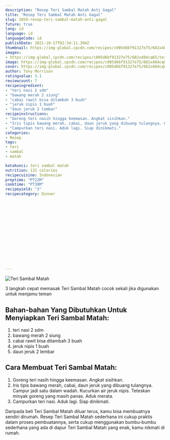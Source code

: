 ```yaml
---
description: "Resep Teri Sambal Matah Anti Gagal"
title: "Resep Teri Sambal Matah Anti Gagal"
slug: 1059-resep-teri-sambal-matah-anti-gagal
future: true
lang: id
language: id
languageCode: id
publishDate: 2021-10-17T02:34:11.394Z 
thumbnail: https://img-global.cpcdn.com/recipes/c005d6bf91327e75/682x484cq65/teri-sambal-matah-foto-resep-utama.png
images:
- https://img-global.cpcdn.com/recipes/c005d6bf91327e75/682x484cq65/teri-sambal-matah-foto-resep-utama.png
image: https://img-global.cpcdn.com/recipes/c005d6bf91327e75/682x484cq65/teri-sambal-matah-foto-resep-utama.png
cover: https://img-global.cpcdn.com/recipes/c005d6bf91327e75/682x484cq65/teri-sambal-matah-foto-resep-utama.png
author: Tony Morrison
ratingvalue: 3.1
reviewcount: 7
recipeingredient:
- "teri nasi 2 sdm"
- "bawang merah 2 siung"
- "cabai rawit bisa ditambah 3 buah"
- "jeruk nipis 1 buah"
- "daun jeruk 2 lembar"
recipeinstructions:
- "Goreng teri nasih hingga keemasan. Angkat sisihkan."
- "Iris tipis bawang merah, cabai, daun jeruk yang dibuang tulangnya. Campur jadi satu dalam wadah. Kucurkan air jeruk nipis. Teteskan minyak goreng yang masih panas. Aduk merata."
- "Campurkan teri nasi. Aduk lagi. Siap dinikmati."
categories:
- Resep
tags:
- teri
- sambal
- matah

katakunci: teri sambal matah 
nutrition: 132 calories
recipecuisine: Indonesian
preptime: "PT22M"
cooktime: "PT38M"
recipeyield: "3"
recipecategory: Dinner


     
    
    
    
    
    
    
    
    
    
    
      
    
---
```



![Teri Sambal Matah](https://img-global.cpcdn.com/recipes/c005d6bf91327e75/682x484cq65/teri-sambal-matah-foto-resep-utama.png)

3 langkah cepat memasak  Teri Sambal Matah cocok sekali jika digunakan untuk menjamu teman

<!--inarticleads1-->

## Bahan-bahan Yang Dibutuhkan Untuk Menyiapkan Teri Sambal Matah:

1. teri nasi 2 sdm
1. bawang merah 2 siung
1. cabai rawit bisa ditambah 3 buah
1. jeruk nipis 1 buah
1. daun jeruk 2 lembar



<!--inarticleads2-->

## Cara Membuat Teri Sambal Matah:

1. Goreng teri nasih hingga keemasan. Angkat sisihkan.
1. Iris tipis bawang merah, cabai, daun jeruk yang dibuang tulangnya. Campur jadi satu dalam wadah. Kucurkan air jeruk nipis. Teteskan minyak goreng yang masih panas. Aduk merata.
1. Campurkan teri nasi. Aduk lagi. Siap dinikmati.




Daripada   beli  Teri Sambal Matah  diluar terus, kamu  bisa membuatnya sendiri dirumah. Resep  Teri Sambal Matah  sederhana ini cukup praktis dalam proses pembuatannya, serta cukup menggunakan bumbu-bumbu sederhana yang ada di dapur  Teri Sambal Matah  yang enak, kamu nikmati di rumah.

